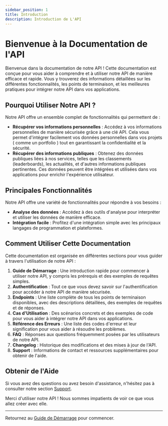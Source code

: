 ```yaml
---
sidebar_position: 1
title: Introduction
description: Introduction de L'API
---
```

# Bienvenue à la Documentation de l'API

Bienvenue dans la documentation de notre API ! Cette documentation est conçue pour vous aider à comprendre et à utiliser notre API de manière efficace et rapide. Vous y trouverez des informations détaillées sur les différentes fonctionnalités, les points de terminaison, et les meilleures pratiques pour intégrer notre API dans vos applications.

## Pourquoi Utiliser Notre API ?

Notre API offre un ensemble complet de fonctionnalités qui permettent de :

- **Récupérer vos informations personnelles** : Accédez à vos informations personnelles de manière sécurisée grâce à une clé API. Cela vous permet d'intégrer facilement vos données personnelles dans vos projets ( comme un portfolio ) tout en garantissant la confidentialité et la sécurité.
- **Récupérer des informations publiques** : Obtenez des données publiques liées à nos services, telles que les classements (leaderboards), les actualités, et d'autres informations publiques pertinentes. Ces données peuvent être intégrées et utilisées dans vos applications pour enrichir l'expérience utilisateur.


## Principales Fonctionnalités

Notre API offre une variété de fonctionnalités pour répondre à vos besoins :

- **Analyse des données** : Accédez à des outils d'analyse pour interpréter et utiliser les données de manière efficace.
- **Intégration facile** : Profitez d'une intégration simple avec les principaux langages de programmation et plateformes.

## Comment Utiliser Cette Documentation

Cette documentation est organisée en différentes sections pour vous guider à travers l'utilisation de notre API :

1. **Guide de Démarrage** : Une introduction rapide pour commencer à utiliser notre API, y compris les prérequis et des exemples de requêtes simples.
2. **Authentification** : Tout ce que vous devez savoir sur l'authentification pour accéder à notre API de manière sécurisée.
3. **Endpoints** : Une liste complète de tous les points de terminaison disponibles, avec des descriptions détaillées, des exemples de requêtes et de réponses.
4. **Cas d'Utilisation** : Des scénarios concrets et des exemples de code pour vous aider à intégrer notre API dans vos applications.
5. **Référence des Erreurs** : Une liste des codes d'erreur et leur signification pour vous aider à résoudre les problèmes.
6. **FAQ** : Réponses aux questions fréquemment posées par les utilisateurs de notre API.
7. **Changelog** : Historique des modifications et des mises à jour de l'API.
8. **Support** : Informations de contact et ressources supplémentaires pour obtenir de l'aide.

## Obtenir de l'Aide

Si vous avez des questions ou avez besoin d'assistance, n'hésitez pas à consulter notre section [Support](support/contact.md).

Merci d'utiliser notre API ! Nous sommes impatients de voir ce que vous allez créer avec elle.

---

Retournez au [Guide de Démarrage](api/start.md) pour commencer.
